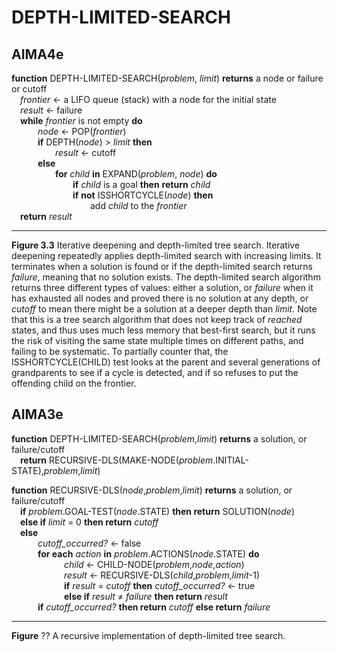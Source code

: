 # DEPTH-LIMITED-SEARCH

## AIMA4e  

__function__ DEPTH-LIMITED-SEARCH(_problem_, _limit_) __returns__ a node or failure or cutoff  
&emsp;_frontier_ &larr; a LIFO queue (stack) with a node for the initial state    
&emsp;_result_ &larr; failure  
&emsp;__while__  _frontier_ is not empty __do__  
&emsp;&emsp;&emsp;_node_ &larr; POP(_frontier_)  
&emsp;&emsp;&emsp;__if__ DEPTH(_node_) > _limit_ __then__  
&emsp;&emsp;&emsp;&emsp;&emsp;_result_ &larr; cutoff  
&emsp;&emsp;&emsp;__else__  
&emsp;&emsp;&emsp;&emsp;&emsp;__for__ _child_ __in__ EXPAND(_problem_, _node_) __do__  
&emsp;&emsp;&emsp;&emsp;&emsp;&emsp;&emsp;__if__ _child_ is a goal __then__ __return__ _child_  
&emsp;&emsp;&emsp;&emsp;&emsp;&emsp;&emsp;__if__ __not__ ISSHORTCYCLE(_node_) __then__  
&emsp;&emsp;&emsp;&emsp;&emsp;&emsp;&emsp;&emsp;&emsp;add _child_ to the _frontier_  
&emsp;__return__  _result_  

---
__Figure 3.3__ Iterative deepening and depth-limited tree search. Iterative deepening repeatedly applies depth-limited search with increasing limits. It terminates when a solution is found or if the depth-limited search returns _failure_, meaning that no solution exists. The depth-limited search algorithm returns three different types of values: either a solution, or _failure_ when it has exhausted all nodes and proved there is no solution at any depth, or _cutoff_ to mean there might be a solution at a deeper depth than _limit_. Note that this is a tree search algorithm that does not keep track of _reached_ states, and thus uses much less memory that best-first search, but it runs the risk of visiting the same state multiple times on different paths, and failing to be systematic. To partially counter that, the ISSHORTCYCLE(CHILD) test looks at the parent and several generations of grandparents to see if a cycle is detected, and if so refuses to put the offending child on the frontier.

## AIMA3e
__function__ DEPTH-LIMITED-SEARCH(_problem_,_limit_) __returns__ a solution, or failure/cutoff  
&emsp;__return__ RECURSIVE\-DLS(MAKE\-NODE(_problem_.INITIAL\-STATE),_problem_,_limit_)  

__function__ RECURSIVE\-DLS(_node_,_problem_,_limit_) __returns__ a solution, or failure/cutoff  
&emsp;__if__ _problem_.GOAL-TEST(_node_.STATE) __then return__ SOLUTION(_node_)  
&emsp;__else if__ _limit_ = 0 __then return__ _cutoff_  
&emsp;__else__  
&emsp;&emsp;&emsp;_cutoff\_occurred?_ &larr; false  
&emsp;&emsp;&emsp;__for each__ _action_ __in__ _problem_.ACTIONS(_node_.STATE) __do__  
&emsp;&emsp;&emsp;&emsp;&emsp;&emsp;_child_ &larr; CHILD\-NODE(_problem_,_node_,_action_)  
&emsp;&emsp;&emsp;&emsp;&emsp;&emsp;_result_ &larr; RECURSIVE\-DLS(_child_,_problem_,_limit_\-1)  
&emsp;&emsp;&emsp;&emsp;&emsp;&emsp;__if__ _result_ = _cutoff_ __then__ _cutoff\_occurred?_ &larr; true  
&emsp;&emsp;&emsp;&emsp;&emsp;&emsp;__else if__ _result_ &ne; _failure_ __then return__ _result_  
&emsp;&emsp;&emsp;__if__ _cutoff\_occurred?_ __then return__ _cutoff_ __else return__ _failure_  

---
__Figure__ ?? A recursive implementation of depth\-limited tree search.
